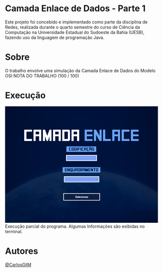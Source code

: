 # Camada Enlace de Dados - Parte 1
 Este projeto foi concebido e implementado como parte da disciplina de Redes, realizada durante o quarto semestre do curso de Ciência da Computação na Universidade Estadual do Sudoeste da Bahia (UESB), fazendo uso da linguagem de programação Java.

# Sobre
O trabalho envolve uma simulação da Camada Enlace de Dados do Modelo OSI
NOTA DO TRABALHO (100 / 100)

 # Execução
<img src="assets/execucaoEnlace1.gif">
Execução parcial do programa.
Algumas Informações são exibidas no terminal.

# Autores
[@CarlosGilM](https://github.com/CarlosGilM)
